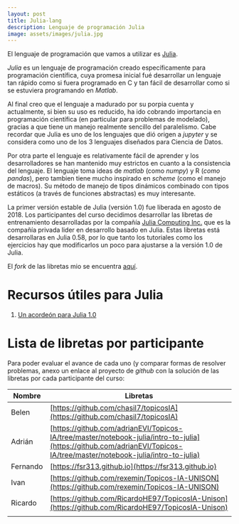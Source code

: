 ```yaml
---
layout: post
title: Julia-lang
description: Lenguaje de programación Julia
image: assets/images/julia.jpg
---
```



El lenguaje de programación que vamos a utilizar es [Julia](https://julialang.org).

*Julia* es un lenguaje de programación creado específicamente para
programación científica, cuya promesa inicial fué desarrollar un
lenguaje tan rápido como si fuera programado en C y tan fácil de desarrollar
como si se estuviera programando en *Matlab*.

Al final creo que el lenguaje a madurado por su porpia cuenta y
actualmente, si bien su uso es reducido, ha ido cobrando importancia
en programación científica (en particular para problemas de modelado),
gracias a que tiene un manejo realmente sencillo del paralelismo. Cabe
recordar que Julia es uno de los lenguajes que dió origen a *jupyter*
y se considera como uno de los 3 lenguajes diseñados para Ciencia de
Datos.

Por otra parte el lenguaje es relativamente fácil de aprender y los
desarrolladores se han mantenido muy estrictos en cuanto a la
consistencia del lenguaje. El lenguaje toma ideas de *matlab* (como
*numpy*) y R (*como pandas*), pero tambien tiene mucho inspirado en
*scheme* (como el manejo de macros). Su método de manejo de tipos
dinámicos combinado con tipos estáticos (a través de funciones
abstractas) es muy interesante.

La primer versión estable de Julia (versión 1.0) fue liberada en
agosto de 2018. Los participantes del curso decidimos desarrollar
las libretas de entrenamiento desarrolladas por la compañía
[Julia Computing Inc.](https://juliacomputing.com) que es la compañía privada
lider en desarrollo basado en Julia. Estas libretas está desarrollaras
en Julia 0.58, por lo que tanto los tutoriales como los ejercicios hay que
modificarlos un poco para ajustarse a la versión 1.0 de Julia.

El *fork* de las libretas mio se encuentra [aquí](https://github.com/Topicos-IA-UNISON/JuliaBoxTutorials).


# Recursos útiles para Julia

1. [Un acordeón para Julia 1.0](https://juliadocs.github.io/Julia-Cheat-Sheet/)


# Lista de libretas por participante

Para poder evaluar el avance de cada uno (y comparar formas de resolver problemas, anexo un enlace
al proyecto de *github* con la solución de las libretas por cada participante del curso:


| Nombre   | Libretas                                                                                                                                                               |
|----------|------------------------------------------------------------------------------------------------------------------------------------------------------------------------|
| Belen    | [https://github.com/chasil7/topicosIA](https://github.com/chasil7/topicosIA)                                                                                           |
| Adrián   | [https://github.com/adrianEVI/Topicos-IA/tree/master/notebook-julia/intro-to-julia](https://github.com/adrianEVI/Topicos-IA/tree/master/notebook-julia/intro-to-julia) |
| Fernando | [https://fsr313.github.io](https://fsr313.github.io)                                                                                                                   |
| Ivan     | [https://github.com/rexemin/Topicos-IA-UNISON](https://github.com/rexemin/Topicos-IA-UNISON)                                                                           |
| Ricardo  | [https://github.com/RicardoHE97/TopicosIA-Unison](https://github.com/RicardoHE97/TopicosIA-Unison)                                                                     |
|          |                                                                                                                                                                        |
